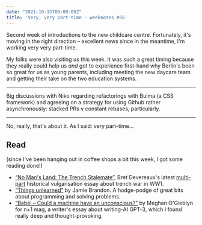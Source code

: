 ```yaml
---
date: "2021-10-15T00:00:00Z"
title: 'Very, very part-time - weeknotes #55'
---
```


Second week of introductions to the new childcare centre. Fortunately, it's moving in the right direction – excellent news since in the meantime, I'm working very very part-time.

My folks were also visiting us this week. It was such a great timing because they really could help us _and_ got to experience first-hand why Berlin's been so great for us as young parents, including meeting the new daycare team and getting their take on the two education systems.

---

Big discussions with Niko regarding refactorings with Bulma (a CSS framework) and agreeing on a strategy for using Github rather asynchronously: stacked PRs v constant rebases, particularly.

---

No, really, that's about it. As I said: very part-time...

## Read

(since I've been hanging out in coffee shops a bit this week, I got some reading done!)

- [“No Man's Land: The Trench Stalemate”](https://acoup.blog/2021/09/17/collections-no-mans-land-part-i-the-trench-stalemate/), Bret Devereaux's latest [multi-part](https://acoup.blog/2021/09/24/collections-no-mans-land-part-ii-breaking-the-stalemate/) historical vulgarisation essay about trench war in WW1. 
- [“Things unlearned”](https://scattered-thoughts.net/writing/things-unlearned) by Jamie Brandon. A hodge-podge of great bits about programming and solving problems.
- [“Babel – Could a machine have an unconscious?”](https://www.nplusonemag.com/issue-40/essays/babel-4/) by Meghan O'Gieblyn for n+1 mag, a writer's essay about writing-AI GPT-3, which I found really deep and thought-provoking.
